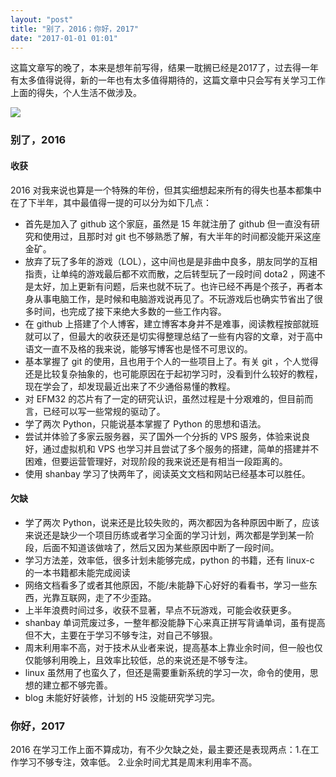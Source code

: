 ```yaml
---
layout: "post"
title: "别了，2016；你好，2017"
date: "2017-01-01 01:01"
---
```


这篇文章写的晚了，本来是想年前写得，结果一耽搁已经是2017了，过去得一年有太多值得说得，新的一年也有太多值得期待的，这篇文章中只会写有关学习工作上面的得失，个人生活不做涉及。

![](/img/2017-01-01-别了，2016；你好，2017/1.jpg)
<!-- more -->


### 别了，2016

#### 收获
2016 对我来说也算是一个特殊的年份，但其实细想起来所有的得失也基本都集中在了下半年，其中最值得一提的可以分为如下几点：
- 首先是加入了 github 这个家庭，虽然是 15 年就注册了 github 但一直没有研究和使用过，且那时对 git 也不够熟悉了解，有大半年的时间都没能开采这座金矿。
- 放弃了玩了多年的游戏（LOL），这中间也是是非曲中良多，朋友同学的互相指责，让单纯的游戏最后都不欢而散，之后转型玩了一段时间 dota2 ，网速不是太好，加上更新有问题，后来也就不玩了。也许已经不再是个孩子，再者本身从事电脑工作，是时候和电脑游戏说再见了。不玩游戏后也确实节省出了很多时间，也完成了接下来绝大多数的一些工作内容。
- 在 github 上搭建了个人博客，建立博客本身并不是难事，阅读教程按部就班就可以了，但最大的收获还是切实得整理总结了一些有内容的文章，对于高中语文一直不及格的我来说，能够写博客也是怪不可思议的。
- 基本掌握了 git 的使用，且也用于个人的一些项目上了。有关 git ，个人觉得还是比较复杂抽象的，也可能原因在于起初学习时，没看到什么较好的教程，现在学会了，却发现最近出来了不少通俗易懂的教程。
- 对 EFM32 的芯片有了一定的研究认识，虽然过程是十分艰难的，但目前而言，已经可以写一些常规的驱动了。
- 学了两次 Python，只能说基本掌握了 Python 的思想和语法。
- 尝试并体验了多家云服务器，买了国外一个分拆的 VPS 服务，体验来说良好，通过虚拟机和 VPS 也学习并且尝试了多个服务的搭建，简单的搭建并不困难，但要运营管理好，对现阶段的我来说还是有相当一段距离的。
- 使用 shanbay 学习了快两年了，阅读英文文档和网站已经基本可以胜任。


#### 欠缺

- 学了两次 Python，说来还是比较失败的，两次都因为各种原因中断了，应该来说还是缺少一个项目历练或者学习全面的学习计划，两次都是学到某一阶段，后面不知道该做啥了，然后又因为某些原因中断了一段时间。
- 学习方法差，效率低，很多计划未能够完成，python 的书籍，还有 linux-c 的一本书籍都未能完成阅读
- 网络文档看多了或者其他原因，不能/未能静下心好好的看看书，学习一些东西，光靠互联网，走了不少歪路。
- 上半年浪费时间过多，收获不显著，早点不玩游戏，可能会收获更多。
- shanbay 单词荒废过多，一整年都没能静下心来真正拼写背诵单词，虽有提高但不大，主要在于学习不够专注，对自己不够狠。
- 周末利用率不高，对于技术从业者来说，提高基本上靠业余时间，但一般也仅仅能够利用晚上，且效率比较低，总的来说还是不够专注。
- linux 虽然用了也蛮久了，但还是需要重新系统的学习一次，命令的使用，思想的建立都不够完善。
- blog 未能好好装修，计划的 H5 没能研究学习完。


### 你好，2017

2016 在学习工作上面不算成功，有不少欠缺之处，最主要还是表现两点：1.在工作学习不够专注，效率低。 2.业余时间尤其是周末利用率不高。
